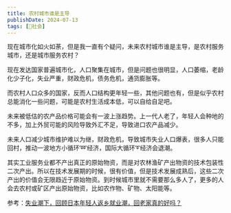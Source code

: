 ```yaml
---
title: 农村城市谁是主导
publishDate: 2024-07-13
tags: [👫社会]
---
```


现在城市化如火如荼，但是我一直有个疑问，未来农村城市谁是主导，是农村服务城市，还是城市服务农村？

现在发达国家普遍城市化，人口聚集在城市，但是问题也很明显，人口萎缩，老龄化少子化，失业严重，财政危机，债务危机，通货膨胀等。

而农村人口众多的国家，反而人口结构更年轻一些，其他问题也有，但是似乎农村总能消化一些问题，可能是农村生活成本低，可以自给自足吧。

未来被低估的农产品价格可能会有一波上涨趋势。上一代人老了，年轻人会种地的不多，加上外贸可能的风险导致外汇不足，导致进口农产品减少。

未来人口减少城市维护难以为继，财政危机，导致城市失业人口爆表，很多人只能回村，推动一波地方小循环➿经济，国际大循环➰经济会退潮。

其实工业服务业都不产出真正的原始物资，而是对农林渔矿产出物资的技术包装性二次产出。所以在技术发展期的时候，很有价值，但是技术发展成熟后，这些二次产出的价值会无限趋近于原始物资。到时候城市里就不需要那么多人了，更多的人会去农村或矿区产出原始物资，比如农作物、矿物、太阳能等。

参考：[失业潮下，回顾日本年轻人返乡就业潮，回老家真的好吗？](https://www.bilibili.com/video/BV14T421Y7jD/)
